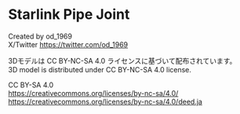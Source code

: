 # Starlink Pipe Joint
Created by od_1969  
X/Twitter https://twitter.com/od_1969  
  
3Dモデルは CC BY-NC-SA 4.0 ライセンスに基づいて配布されています。  
3D model is distributed under CC BY-NC-SA 4.0 license.  
  
CC BY-SA 4.0  
https://creativecommons.org/licenses/by-nc-sa/4.0/
https://creativecommons.org/licenses/by-nc-sa/4.0/deed.ja

